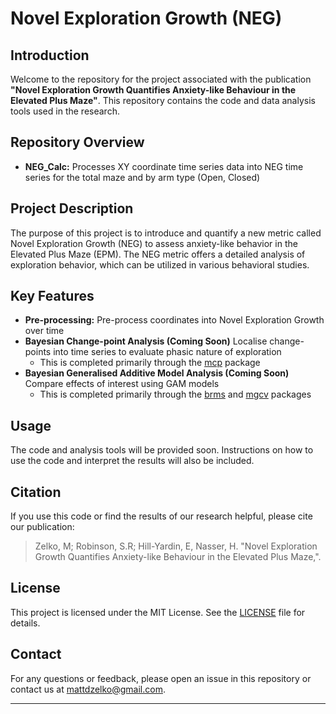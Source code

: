 # Novel Exploration Growth (NEG)

## Introduction

Welcome to the repository for the project associated with the publication **"Novel Exploration Growth Quantifies Anxiety-like Behaviour in the Elevated Plus Maze"**. This repository contains the code and data analysis tools used in the research.

## Repository Overview

- **NEG_Calc:** Processes XY coordinate time series data into NEG time series for the total maze and by arm type (Open, Closed)

## Project Description

The purpose of this project is to introduce and quantify a new metric called Novel Exploration Growth (NEG) to assess anxiety-like behavior in the Elevated Plus Maze (EPM). The NEG metric offers a detailed analysis of exploration behavior, which can be utilized in various behavioral studies.

## Key Features

- **Pre-processing:** Pre-process coordinates into Novel Exploration Growth over time
- **Bayesian Change-point Analysis (Coming Soon)** Localise change-points into time series to evaluate phasic nature of exploration
    - This is completed primarily through the [mcp](https://lindeloev.github.io/mcp/) package  
- **Bayesian Generalised Additive Model Analysis (Coming Soon)** Compare effects of interest using GAM models
    - This is completed primarily through the [brms](https://paul-buerkner.github.io/brms/) and [mgcv](https://www.maths.ed.ac.uk/~swood34/mgcv/) packages   

## Usage

The code and analysis tools will be provided soon. Instructions on how to use the code and interpret the results will also be included.

## Citation

If you use this code or find the results of our research helpful, please cite our publication:

> Zelko, M; Robinson, S.R; Hill-Yardin, E, Nasser, H. "Novel Exploration Growth Quantifies Anxiety-like Behaviour in the Elevated Plus Maze,".

## License

This project is licensed under the MIT License. See the [LICENSE](LICENSE) file for details.

## Contact

For any questions or feedback, please open an issue in this repository or contact us at mattdzelko@gmail.com.

---
